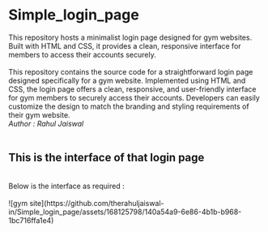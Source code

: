 # Simple_login_page
This repository hosts a minimalist login page designed for gym websites. Built with HTML and CSS, it provides a clean, responsive interface for members to access their accounts securely.
<br> <br>
This repository contains the source code for a straightforward login page designed specifically for a gym website. Implemented using HTML and CSS, the login page offers a clean, responsive, and user-friendly interface for gym members to securely access their accounts. Developers can easily customize the design to match the branding and styling requirements of their gym website.
<br>
<em>Author : Rahul Jaiswal </em>
<br><br>
<h2> This is the interface of that login page </h2>
<br>
Below is the interface as required :
<br><br>
<img>![gym site](https://github.com/therahuljaiswal-in/Simple_login_page/assets/168125798/140a54a9-6e86-4b1b-b968-1bc716ffa1e4) </img>
